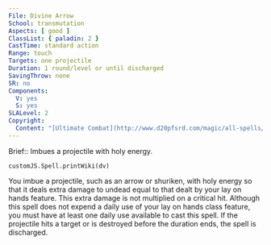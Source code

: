 ```yaml
---
File: Divine Arrow
School: transmutation
Aspects: [ good ]
ClassList: { paladin: 2 }
CastTime: standard action
Range: touch
Targets: one projectile
Duration: 1 round/level or until discharged
SavingThrow: none
SR: no
Components:
  V: yes
  S: yes
SLALevel: 2
Copyright:
  Content: "[Ultimate Combat](http://www.d20pfsrd.com/magic/all-spells/d/divine-arrow)"
---
```

Brief:: Imbues a projectile with holy energy.

```dataviewjs
customJS.Spell.printWiki(dv)
```

You imbue a projectile, such as an arrow or shuriken, with holy energy so that it deals extra damage to undead equal to that dealt by your lay on hands feature. This extra damage is not multiplied on a critical hit. Although this spell does not expend a daily use of your lay on hands class feature, you must have at least one daily use available to cast this spell. If the projectile hits a target or is destroyed before the duration ends, the spell is discharged.
